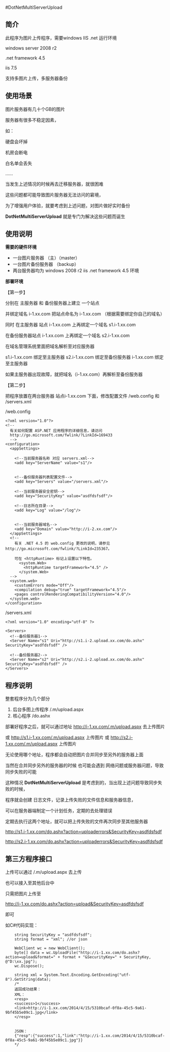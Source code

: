 #DotNetMultiServerUpload

## 简介 ##

此程序为图片上传程序，需要windows IIS .net 运行环境

windows server 2008  r2

.net framework 4.5

iis 7.5


支持多图片上传，多服务器备份

## 使用场景 ##

图片服务器有几十个GB的图片

服务器有很多不稳定因素，

如：

硬盘会坏掉

机房会断电

白名单会丢失

……

当发生上述情况的时候再去迁移服务器，就很困难

这些问题都可能导致图片服务器无法访问的窘境，

为了增强用户体验，就要考虑到上述问题，对图片做好实时备份

**DotNetMultiServerUpload** 就是专门为解决这些问题而诞生


## 使用说明 ##


**需要的硬件环境**


- 一台图片服务器	（主）（master） 
- 一台图片备份服务器	  （backup）
- 两台服务器均为 windows 2008 r2 iis .net framework 4.5 环境



**部署环境**


【第一步】

分别在 主服务器 和 备份服务器上建立 一个站点


并绑定域名 i-1.xx.com 把站点命名为 i-1.xx.com （根据需要绑定你自己的域名）

同时 在主服务器 站点 i-1.xx.com 上再绑定一个域名 s1.i-1.xx.com
	
在备份服务器站点 i-1.xx.com 上再绑定一个域名 s2.i-1.xx.com


在域名管理系统里面把域名解析至对应服务器

s1.i-1.xx.com 绑定至主服务器
s2.i-1.xx.com 绑定至备份服务器
i-1.xx.com 绑定至主服务器


如果主服务器出现故障，就把域名（i-1.xx.com）再解析至备份服务器 


【第二步】

把程序放置在两台服务器 站点i-1.xx.com 下面，修改配置文件 /web.config 和 /servers.xml

/web.config


	<?xml version="1.0"?>
	<!--
	  有关如何配置 ASP.NET 应用程序的详细信息，请访问
	  http://go.microsoft.com/fwlink/?LinkId=169433
	  -->
	<configuration>
	  <appSettings>

		<!--当前服务器名称 对应 servers.xml-->
		<add key="ServerName" value="s1"/>
		
		
		<!--备份服务器列表配置文件-->
		<add key="Servers" value="/servers.xml"/>
		
		<!--当前服务器安全密钥-->
		<add key="SecurityKey" value="asdfdsfsdf"/>
		
		<!--日志所在目录-->
		<add key="Log" value="/log"/>
		
	  
		<!--当前服务器域名-->
		<add key="Domain" value="http://i-2.xx.com"/>
	  </appSettings>
	  <!--
		有关 .NET 4.5 的 web.config 更改的说明，请参见 http://go.microsoft.com/fwlink/?LinkId=235367。

		可在 <httpRuntime> 标记上设置以下特性。
		  <system.Web>
			<httpRuntime targetFramework="4.5" />
		  </system.Web>
	  -->
	  <system.web>
		<customErrors mode="Off"/>
		<compilation debug="true" targetFramework="4.5"/>
		<pages controlRenderingCompatibilityVersion="4.0"/>
	  </system.web>
	</configuration>



/servers.xml

	<?xml version="1.0" encoding="utf-8" ?>
	
	<Servers>
	  <!--备份服务器1-->
	  <Server Name="s1" Uri="http://s1.i-2.upload.xx.com/do.ashx" SecurityKey="asdfdsfsdf" />
	
	  <!--备份服务器2-->
	  <Server Name="s2" Uri="http://s2.i-2.upload.xx.com/do.ashx" SecurityKey="asdfdsfsdf" />
	</Servers>



## 程序说明 ##

整套程序分为几个部分

1. 后台多图上传程序 /.m/upload.aspx
1. 核心程序 /do.ashx


部署好程序之后，就可以通过地址 http://i-1.xx.com/.m/upload.aspx 去上传图片 

或 http://s1.i-1.xx.com/.m/upload.aspx 上传图片
或 http://s2.i-1.xx.com/.m/upload.aspx 上传图片

无论使用哪个地址，程序都会自动把图片合并同步至另外的服务器上面

当然在合并同步另外的服务器的时候 也可能会遇到 网络问题或服务器问题，导致同步失败的可能

这种情况 **DotNetMultiServerUpload** 是考虑到的，当出现上述问题导致同步失败的时候，

程序就会创建 日志文件，记录上传失败的文件信息和服务器信息，

可以在服务器端制定一个计划任务，定期的去处理错误


定期去执行这两个地址，就可以把上传失败的文件再次同步至其他服务器

http://s1.i-1.xx.com/do.ashx?action=uploaderrors&SecurityKey=asdfdsfsdf

http://s2.i-1.xx.com/do.ashx?action=uploaderrors&SecurityKey=asdfdsfsdf


## 第三方程序接口 ##

上传可以通过 /.m/upload.aspx 去上传

也可以接入至其他后台中

只需把图片上传至

http://i-1.xx.com/do.ashx?action=upload&SecurityKey=asdfdsfsdf

即可

如C#代码实现：

        string SecurityKey = "asdfdsfsdf";
        string format = "xml"; //or json 

        WebClient wc = new WebClient();
        byte[] data = wc.UploadFile("http://i-1.xx.com/do.ashx?action=upload&format=" + format + "&SecurityKey=" + SecurityKey, @"D:\xx.jpg");
        wc.Dispose();

        string xml = System.Text.Encoding.GetEncoding("utf-8").GetString(data);
        /*
        返回成功结果：
        XML：
        <resp>
        <success>1</success>
        <link>http://i-1.xx.com/2014/4/15/5310bcaf-0f8a-45c5-9a61-9bf45b5e09c1.jpg</link>
        </resp>

    
        JSON：   
        {"resp":{"success":1,"link":"http://i-1.xx.com/2014/4/15/5310bcaf-0f8a-45c5-9a61-9bf45b5e09c1.jpg"}}         
        */
